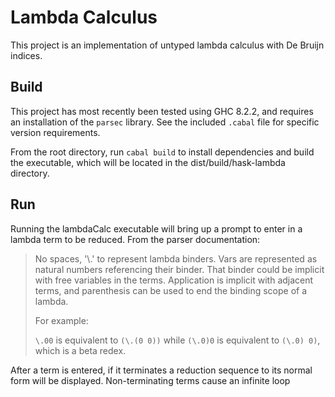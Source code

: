 # Lambda Calculus  
This project is an implementation of untyped lambda calculus with De Bruijn 
indices.  
  
## Build  
This project has most recently been tested using GHC 8.2.2, and requires an 
installation of the `parsec` library.  See the included `.cabal` file for 
specific version requirements.

From the root directory, run `cabal build` to install dependencies and build 
the executable, which will be located in the dist/build/hask-lambda 
directory.  

## Run  
Running the lambdaCalc executable will bring up a prompt to enter in a lambda 
term to be reduced.  From the parser documentation:
  
> No spaces, '\\.' to represent lambda binders.  Vars are represented as 
> natural numbers referencing their binder.  That binder could be implicit 
> with free variables in the terms.  Application is implicit with adjacent 
> terms, and parenthesis can be used to end the binding scope of a lambda.  
> 
> For example:  
> 
> `\.00` is equivalent to `(\.(0 0))` while `(\.0)0` is equivalent to 
> `(\.0) 0)`, which is a beta redex.

After a term is entered, if it terminates a reduction sequence to its normal 
form will be displayed.  Non-terminating terms cause an infinite loop
